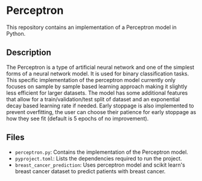 # Perceptron

This repository contains an implementation of a Perceptron model in Python.

## Description

The Perceptron is a type of artificial neural network and one of the simplest forms of a neural network model. It is used for binary classification tasks. 
This specific implementation of the perceptron model currently only focuses on sample by sample based learning approach making it slightly less efficient for larger datasets.
The model has some additional features that allow for a train/validation/test split of dataset and an exponential decay based learning rate if needed.
Early stoppage is also implemented to prevent overfitting, the user can choose their patience for early stoppage as how they see fit (default is 5 epochs of no improvement).


## Files

- `perceptron.py`: Contains the implementation of the Perceptron model.
- `pyproject.toml`: Lists the dependencies required to run the project.
- `breast_cancer_prediction`: Uses perceptron model and scikit learn's breast cancer dataset to predict patients with breast cancer. 

